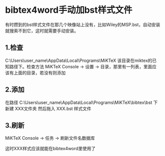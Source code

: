 # bibtex4word手动加bst样式文件

有时攒到的bst样式文件在那几个映像站上没有，比如Wiley的MSP.bst，自动安装就搜索不到它，这时就需要手动安装。

## 1.检查
C:\Users\user_name\AppData\Local\Programs\MiKTeX
该目录在miktex的已知路径下。检查方法
MiKTeX Console -> 设置 -> 目录，那里有一列表，里面应该有上面的目录，若没有则添加

## 2.添加
在路径
C:\Users\user_name\AppData\Local\Programs\MiKTeX\bibtex\bst
下新建
XXX文件夹
然后拖入
XXX.bst
样式文件

## 3.刷新
MiKTeX Console -> 任务 -> 刷新文件名数据库

这时XXX样式应该就能在bibtex4word里使用了
